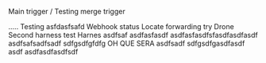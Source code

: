 Main trigger / Testing merge trigger

.....
Testing
asfdasfsafd
Webhook status
Locate forwarding try
Drone
Second harness test
Harnes 
asdfsaf
asdfasfasdf
asdfasfasdfsfasdfasdfasdf
asdfsafsadfsadf
sdfgsdfgfdfg
OH QUE SERA asdfsadf
sdfgsdfgasdfasdf
asdf
asdfasdfasdfsdf
